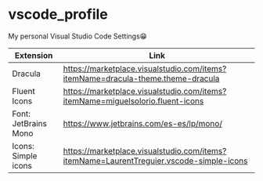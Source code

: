 # vscode_profile
My personal Visual Studio Code Settings😁

| Extension | Link |
| ------ | ------ |
| Dracula | https://marketplace.visualstudio.com/items?itemName=dracula-theme.theme-dracula |
| Fluent Icons | https://marketplace.visualstudio.com/items?itemName=miguelsolorio.fluent-icons |
| Font: JetBrains Mono | https://www.jetbrains.com/es-es/lp/mono/ |
| Icons: Simple icons | https://marketplace.visualstudio.com/items?itemName=LaurentTreguier.vscode-simple-icons |
